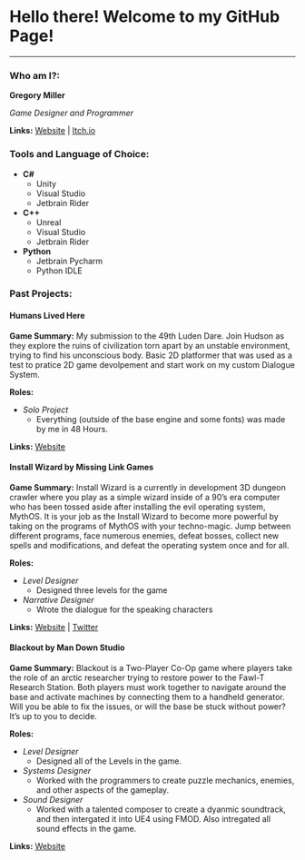 # Hello there! Welcome to my GitHub Page!
___
### Who am I?:
__Gregory Miller__ 

_Game Designer and Programmer_

__Links:__
[Website](https://www.gregmillerdesign.info/ "My Personal Website") | [Itch.io](https://www.gregmillerdesign.info/ "My Itch.io Page")

### Tools and Language of Choice:

+ __C#__
  + Unity
  + Visual Studio
  + Jetbrain Rider
+ __C++__
  + Unreal
  + Visual Studio
  + Jetbrain Rider
+ __Python__
  + Jetbrain Pycharm 
  + Python IDLE

### Past Projects:

#### Humans Lived Here

__Game Summary:__ My submission to the 49th Luden Dare. Join Hudson as they explore the ruins of civilization torn apart by an unstable environment, trying to find his unconscious body. Basic 2D platformer that was used as a test to pratice 2D game devolpement and start work on my custom Dialogue System.

__Roles:__ 
* _Solo Project_
  * Everything (outside of the base engine and some fonts) was made by me in 48 Hours.
 
 __Links:__
[Website](https://gregtmiller.itch.io/humanslivedhere "Game Website") 

#### Install Wizard by Missing Link Games

__Game Summary:__ Install Wizard is a currently in development 3D dungeon crawler where you play as a simple wizard inside of a 90’s era computer who has been tossed aside after installing the evil operating system, MythOS. It is your job as the Install Wizard to become more powerful by taking on the programs of MythOS with your techno-magic. Jump between different programs, face numerous enemies, defeat bosses, collect new spells and modifications, and defeat the operating system once and for all.

__Roles:__ 
* _Level Designer_
  * Designed three levels for the game 
* _Narrative Designer_
  * Wrote the dialogue for the speaking characters 

__Links:__
[Website](https://missinglinkgames.itch.io/install-wizard "Game Website") |
[Twitter](https://twitter.com/MLGamesCo "Game Twitter")

#### Blackout by Man Down Studio

__Game Summary:__ Blackout is a Two-Player Co-Op game where players take the role of an arctic researcher trying to restore power to the Fawl-T Research Station. Both players must work together to navigate around the base and activate machines by connecting them to a handheld generator. Will you be able to fix the issues, or will the base be stuck without power? It’s up to you to decide.

__Roles:__ 
* _Level Designer_
  * Designed all of the Levels in the game.
* _Systems Designer_
  * Worked with the programmers to create puzzle mechanics, enemies, and other aspects of the gameplay.
* _Sound Designer_
  * Worked with a talented composer to create a dyanmic soundtrack, and then intergated it into UE4 using FMOD. Also intregated all sound effects in the game. 
  
__Links:__
[Website](https://ameliarose.itch.io/blackout "Game Website") 



